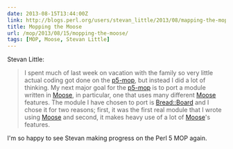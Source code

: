 ```yaml
--- 
date: 2013-08-15T13:44:00Z
link: http://blogs.perl.org/users/stevan_little/2013/08/mapping-the-mop-to-moose.html
title: Mopping the Moose
url: /mop/2013/08/15/mopping-the-moose/
tags: [MOP, Moose, Stevan Little]
---
```


Stevan Little:

> I spent much of last week on vacation with the family so very little actual
> coding got done on the [p5-mop], but instead I did a lot of thinking. My
> next major goal for the [p5-mop] is to port a module written in [Moose], in
> particular, one that uses many different [Moose] features. The module I have
> chosen to port is [Bread::Board] and I chose it for two reasons; first, it
> was the first real module that I wrote using [Moose] and second, it makes
> heavy use of a lot of [Moose]'s features.

[p5-mop]: https://github.com/stevan/p5-mop-redux
[Moose]: https://metacpan.org/module/Moose
[Bread::Board]: https://metacpan.org/module/Bread::Board

I'm so happy to see Stevan making progress on the Perl 5 MOP again.

